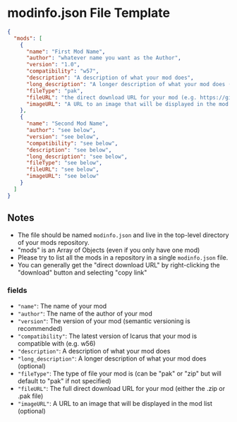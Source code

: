 # modinfo.json File Template

```json
{
  "mods": [
    {
      "name": "First Mod Name",
      "author": "whatever name you want as the Author",
      "version": "1.0",
      "compatibility": "w57",
      "description": "A description of what your mod does",
      "long_description": "A longer description of what your mod does (optional)",
      "fileType": "pak",
      "fileURL": "the direct download URL for your mod (e.g. https://github.com/your-repo/Icarus-Mods/raw/your-branch/your-mod_P.pak)",
      "imageURL": "A URL to an image that will be displayed in the mod list (optional)"
    },
    {
      "name": "Second Mod Name",
      "author": "see below",
      "version": "see below",
      "compatibility": "see below",
      "description": "see below",
      "long_description": "see below",
      "fileType": "see below",
      "fileURL": "see below",
      "imageURL": "see below"
    }
  ]
}
```

## Notes

- The file should be named `modinfo.json` and live in the top-level directory of your mods repository.
- "mods" is an Array of Objects (even if you only have one mod)
- Please try to list all the mods in a repository in a single `modinfo.json` file.
- You can generally get the "direct download URL" by right-clicking the "download" button and selecting "copy link"

### fields

- `"name"`: The name of your mod
- `"author"`: The name of the author of your mod
- `"version"`: The version of your mod (semantic versioning is recommended)
- `"compatibility"`: The latest version of Icarus that your mod is compatible with (e.g. w56)
- `"description"`: A description of what your mod does
- `"long_description"`: A longer description of what your mod does (optional)
- `"fileType"`: The type of file your mod is (can be "pak" or "zip" but will default to "pak" if not specified)
- `"fileURL"`: The full direct download URL for your mod (either the .zip or .pak file)
- `"imageURL"`: A URL to an image that will be displayed in the mod list (optional)
